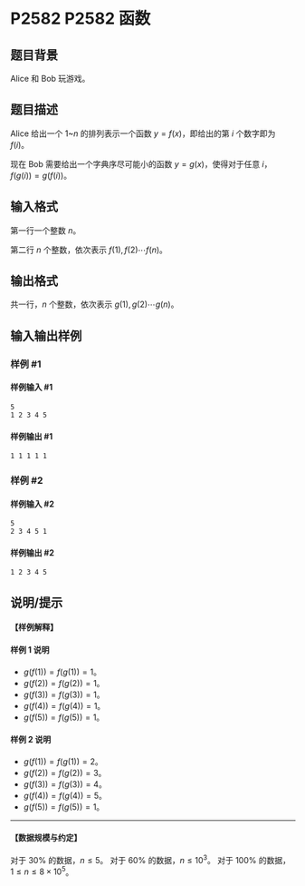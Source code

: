 # P2582 P2582 函数

## 题目背景

Alice 和 Bob 玩游戏。

## 题目描述

Alice 给出一个 $1$~$n$ 的排列表示一个函数 $y=f(x)$，即给出的第 $i$ 个数字即为 $f(i)$。  

现在 Bob 需要给出一个字典序尽可能小的函数 $y=g(x)$，使得对于任意 $i$，$f(g(i))=g(f(i))$。

## 输入格式

第一行一个整数 $n$。  

第二行 $n$ 个整数，依次表示 $f(1),f(2) \cdots f(n)$。

## 输出格式

共一行，$n$ 个整数，依次表示 $g(1),g(2) \cdots g(n)$。

## 输入输出样例

### 样例 #1

#### 样例输入 #1

```
5
1 2 3 4 5
```

#### 样例输出 #1

```
1 1 1 1 1
```

### 样例 #2

#### 样例输入 #2

```
5
2 3 4 5 1
```

#### 样例输出 #2

```
1 2 3 4 5
```

## 说明/提示

#### 【样例解释】
#### 样例 1 说明
- $g(f(1))=f(g(1))=1$。
- $g(f(2))=f(g(2))=1$。
- $g(f(3))=f(g(3))=1$。
- $g(f(4))=f(g(4))=1$。
- $g(f(5))=f(g(5))=1$。

#### 样例 2 说明
- $g(f(1))=f(g(1))=2$。
- $g(f(2))=f(g(2))=3$。
- $g(f(3))=f(g(3))=4$。
- $g(f(4))=f(g(4))=5$。
- $g(f(5))=f(g(5))=1$。

---

#### 【数据规模与约定】
对于 $30\%$ 的数据，$n \le 5$。
对于 $60\%$ 的数据，$n \le 10^3$。
对于 $100\%$ 的数据，$1 \le n \le 8 \times 10^5$。
